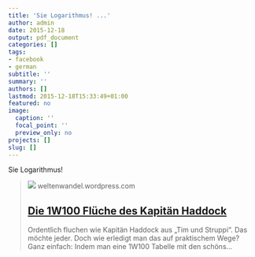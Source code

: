 ```yaml
---
title: 'Sie Logarithmus! ...'
author: admin
date: 2015-12-18
output: pdf_document
categories: []
tags:
- facebook
- german
subtitle: ''
summary: ''
authors: []
lastmod: 2015-12-18T15:33:49+01:00
featured: no
image:
  caption: ''
  focal_point: ''
  preview_only: no
projects: []
slug: []
---
```

Sie Logarithmus!
> [![](https://s0.wp.com/i/blank.jpg)](https://weltenwandel.wordpress.com/2011/04/22/die-1w100-fluche-des-kapitan-haddock/)
> weltenwandel.wordpress.com
> ## [Die 1W100 Flüche des Kapitän Haddock](https://weltenwandel.wordpress.com/2011/04/22/die-1w100-fluche-des-kapitan-haddock/)
>
>Ordentlich fluchen wie Kapitän Haddock aus „Tim und Struppi“. Das möchte jeder. Doch wie erledigt man das auf praktischem Wege? Ganz einfach: Indem man eine 1W100 Tabelle mit den schöns…

